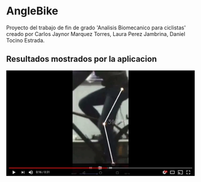 # AngleBike
Proyecto del trabajo de fin de grado 'Analisis Biomecanico para ciclistas' creado por Carlos Jaynor Marquez Torres, Laura Perez Jambrina, Daniel Tocino Estrada.

## Resultados mostrados por la aplicacion
[![Alt text for your video](imagenes/Resultado_video.jpg)](https://www.youtube.com/watch?v=BZ6KDBuNCKQ)
